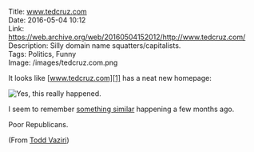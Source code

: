 Title: www.tedcruz.com  
Date: 2016-05-04 10:12  
Link: https://web.archive.org/web/20160504152012/http://www.tedcruz.com/  
Description: Silly domain name squatters/capitalists.  
Tags: Politics, Funny  
Image: /images/tedcruz.com.png  

It looks like [www.tedcruz.com][1] has a neat new homepage:

![Yes, this really happened.][2]
<!-- {.border} -->

I seem to remember [something similar][3] happening a few months ago.

Poor Republicans.

(From [Todd Vaziri][4])

[1]: https://web.archive.org/web/20160504152012/http://www.tedcruz.com/ "Ted Cruz's website (?)"
[2]: /images/tedcruz.com.png "Screenshot of www.tedcruz.com homepage"
[3]: /2015/12/7/jebbushcom-is-redirecting-to-donaldjtrumpcom "My post from December 2015, in which Jeb Bush's website was taken over by Donald Trump"
[4]: https://twitter.com/tvaziri/status/727896589180801024 "Todd Vaziri's tweet"